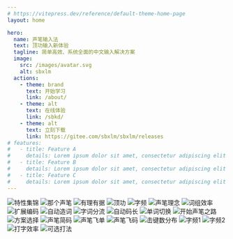 ```yaml
---
# https://vitepress.dev/reference/default-theme-home-page
layout: home

hero:
  name: 声笔输入法
  text: 顶功输入新体验
  tagline: 简单高效、系统全面的中文输入解决方案
  image:
    src: /images/avatar.svg
    alt: sbxlm
  actions:
    - theme: brand
      text: 开始学习
      link: /about/
    - theme: alt
      text: 在线体验
      link: /sbkd/
    - theme: alt
      text: 立刻下载
      link: https://gitee.com/sbxlm/sbxlm/releases
# features:
#   - title: Feature A
#     details: Lorem ipsum dolor sit amet, consectetur adipiscing elit
#   - title: Feature B
#     details: Lorem ipsum dolor sit amet, consectetur adipiscing elit
#   - title: Feature C
#     details: Lorem ipsum dolor sit amet, consectetur adipiscing elit
---
```


<script setup>
import MaxWidthWrapper from './components/MaxWidthWrapper.vue'
import Statistics from './components/Statistics.vue'
</script>

<ClientOnly>
  <Statistics />
</ClientOnly>

<MaxWidthWrapper>
<img src="https://singbit.pages.dev/images/slice22.webp" loading="lazy" alt="特性集锦">
<img src="https://singbit.pages.dev/images/slice21.webp" loading="lazy" alt="那个声笔">
<img src="https://singbit.pages.dev/images/slice9.webp" loading="lazy" alt="有理有据">
<img src="https://singbit.pages.dev/images/slice2.webp" loading="lazy" alt="顶功">
<img src="https://singbit.pages.dev/images/slice3.webp" loading="lazy" alt="字频">
<img src="https://singbit.pages.dev/images/slice6.webp" loading="lazy" alt="声笔理念">
<img src="https://singbit.pages.dev/images/slice10.webp" loading="lazy" alt="词组效率">
<img src="https://singbit.pages.dev/images/slice11.webp" loading="lazy" alt="扩展编码">
<img src="https://singbit.pages.dev/images/slice12.webp" loading="lazy" alt="自动造词">
<img src="https://singbit.pages.dev/images/slice13.webp" loading="lazy" alt="字词分流">
<img src="https://singbit.pages.dev/images/slice14.webp" loading="lazy" alt="自动码长">
<img src="https://singbit.pages.dev/images/slice15.webp" loading="lazy" alt="单词切换">
<img src="https://singbit.pages.dev/images/slice20.webp" loading="lazy" alt="开始声笔之路">
<img src="https://singbit.pages.dev/images/slice16.webp" loading="lazy" alt="方案选择">
<img src="https://singbit.pages.dev/images/slice17.webp" loading="lazy" alt="声笔简码">
<img src="https://singbit.pages.dev/images/slice18.webp" loading="lazy" alt="声笔飞单">
<img src="https://singbit.pages.dev/images/slice19.webp" loading="lazy" alt="声笔飞码">
<img src="https://singbit.pages.dev/images/slice4.webp" loading="lazy" alt="击键数分布">
<img src="https://singbit.pages.dev/images/slice7.webp" loading="lazy" alt="字频1">
<img src="https://singbit.pages.dev/images/slice8.webp" loading="lazy" alt="字频2">
<img src="https://singbit.pages.dev/images/slice5.webp" loading="lazy" alt="打字效率">
<img src="https://singbit.pages.dev/images/slice23.webp" loading="lazy" alt="可选打法">
</MaxWidthWrapper>
